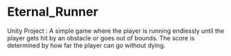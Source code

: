 # Eternal_Runner
Unity Project : A simple game where the player is running endlessly until the player gets hit by an obstacle or goes out of bounds. The score is determined by how far the player can go without dying.
